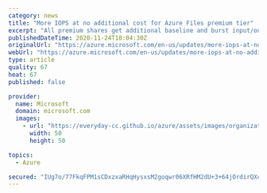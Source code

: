 ```yaml
---
category: news
title: "More IOPS at no additional cost for Azure Files premium tier"
excerpt: "All premium shares get additional baseline and burst input/output per second (IOPS) at zero cost, providing better performance and lower cost of deployment."
publishedDateTime: 2020-11-24T18:04:30Z
originalUrl: "https://azure.microsoft.com/en-us/updates/more-iops-at-no-additional-cost-for-azure-files-premium-tier/"
webUrl: "https://azure.microsoft.com/en-us/updates/more-iops-at-no-additional-cost-for-azure-files-premium-tier/"
type: article
quality: 67
heat: 67
published: false

provider:
  name: Microsoft
  domain: microsoft.com
  images:
    - url: "https://everyday-cc.github.io/azure/assets/images/organizations/microsoft.com-50x50.jpg"
      width: 50
      height: 50

topics:
  - Azure

secured: "IUg7o/77FkqFPM1sCDxzxaRHqHysxsM2goqwr06XRfHM2dU+3+64jOrdirQXczi0B7Zd/HHYoWmV5+sijL2x0hC3/CMH6oZt5w8PKIcMGXhIUAbh8j5J7fYD3rWMD5MwYqKTLKr5gt9XWUkJDgqhkw0jt/Qdm0wGt2hNMXRZ3SBUgKkmPnxXehKR/QXxhjkVEG4hcmoU7CELQxEpyRy2ECfWxL31jXi2W30vUjt7uC5UevuXj196VqaaKq3SUfReIoptqZUGZLFNycfqUY4lRljARLygSE/O8Kv4/mfjnapqJHeVGEbVcmj1S2HWjyCuBtOmQEXUB4bwhyP7Y00+UWRidMJWaE+PGdlZbpIwpHI=;iShjybfV1NfBA+MdRy13Kg=="
---
```


